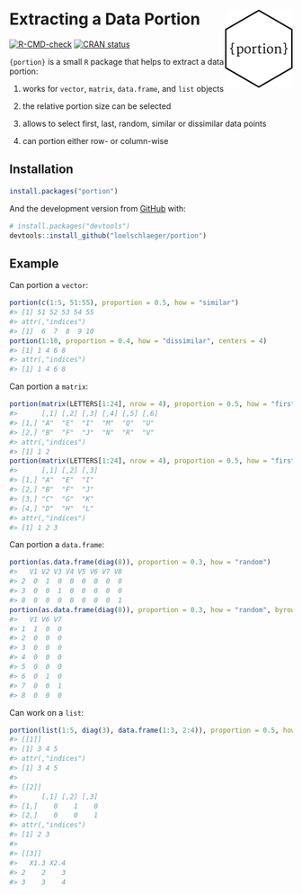 
<!-- README.md is generated from README.Rmd. Please edit that file -->

# Extracting a Data Portion <img src="man/figures/logo.png" align="right" height="139" alt="" />

<!-- badges: start -->

[![R-CMD-check](https://github.com/loelschlaeger/portion/actions/workflows/R-CMD-check.yaml/badge.svg)](https://github.com/loelschlaeger/portion/actions/workflows/R-CMD-check.yaml)
[![CRAN
status](https://www.r-pkg.org/badges/version/portion)](https://CRAN.R-project.org/package=portion)
<!-- badges: end -->

`{portion}` is a small `R` package that helps to extract a data portion:

1.  works for `vector`, `matrix`, `data.frame`, and `list` objects

2.  the relative portion size can be selected

3.  allows to select first, last, random, similar or dissimilar data
    points

4.  can portion either row- or column-wise

## Installation

``` r
install.packages("portion")
```

And the development version from [GitHub](https://github.com/) with:

``` r
# install.packages("devtools")
devtools::install_github("loelschlaeger/portion")
```

## Example

Can portion a `vector`:

``` r
portion(c(1:5, 51:55), proportion = 0.5, how = "similar")
#> [1] 51 52 53 54 55
#> attr(,"indices")
#> [1]  6  7  8  9 10
portion(1:10, proportion = 0.4, how = "dissimilar", centers = 4)
#> [1] 1 4 6 8
#> attr(,"indices")
#> [1] 1 4 6 8
```

Can portion a `matrix`:

``` r
portion(matrix(LETTERS[1:24], nrow = 4), proportion = 0.5, how = "first")
#>      [,1] [,2] [,3] [,4] [,5] [,6]
#> [1,] "A"  "E"  "I"  "M"  "Q"  "U" 
#> [2,] "B"  "F"  "J"  "N"  "R"  "V" 
#> attr(,"indices")
#> [1] 1 2
portion(matrix(LETTERS[1:24], nrow = 4), proportion = 0.5, how = "first", byrow = FALSE)
#>      [,1] [,2] [,3]
#> [1,] "A"  "E"  "I" 
#> [2,] "B"  "F"  "J" 
#> [3,] "C"  "G"  "K" 
#> [4,] "D"  "H"  "L" 
#> attr(,"indices")
#> [1] 1 2 3
```

Can portion a `data.frame`:

``` r
portion(as.data.frame(diag(8)), proportion = 0.3, how = "random")
#>   V1 V2 V3 V4 V5 V6 V7 V8
#> 2  0  1  0  0  0  0  0  0
#> 3  0  0  1  0  0  0  0  0
#> 8  0  0  0  0  0  0  0  1
portion(as.data.frame(diag(8)), proportion = 0.3, how = "random", byrow = FALSE)
#>   V1 V6 V7
#> 1  1  0  0
#> 2  0  0  0
#> 3  0  0  0
#> 4  0  0  0
#> 5  0  0  0
#> 6  0  1  0
#> 7  0  0  1
#> 8  0  0  0
```

Can work on a `list`:

``` r
portion(list(1:5, diag(3), data.frame(1:3, 2:4)), proportion = 0.5, how = "last")
#> [[1]]
#> [1] 3 4 5
#> attr(,"indices")
#> [1] 3 4 5
#> 
#> [[2]]
#>      [,1] [,2] [,3]
#> [1,]    0    1    0
#> [2,]    0    0    1
#> attr(,"indices")
#> [1] 2 3
#> 
#> [[3]]
#>   X1.3 X2.4
#> 2    2    3
#> 3    3    4
```
